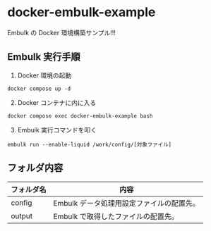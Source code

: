 # docker-embulk-example

Embulk の Docker 環境構築サンプル!!!

## Embulk 実行手順

1. Docker 環境の起動

```
docker compose up -d
```

2. Docker コンテナに内に入る

```
docker compose exec docker-embulk-example bash
```

3. Embuik 実行コマンドを叩く

```
embulk run --enable-liquid /work/config/[対象ファイル]
```

## フォルダ内容

| フォルダ名 | 内容                                      |
| ---------- | ----------------------------------------- |
| config     | Embulk データ処理用設定ファイルの配置先。 |
| output     | Embulk で取得したファイルの配置先。       |
